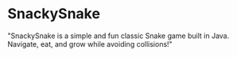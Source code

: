 # SnackySnake
"SnackySnake is a simple and fun classic Snake game built in Java. Navigate, eat, and grow while avoiding collisions!"
